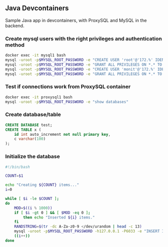 ## Java Devcontainers

Sample Java app in devcontainers, with ProxySQL and MySQL in the backend.

### Create mysql users with the right privileges and authentication method
```bash
docker exec -it mysql1 bash
mysql -uroot -p$MYSQL_ROOT_PASSWORD -e "CREATE USER 'root'@'172.%' IDENTIFIED WITH mysql_native_password BY 't00r'"
mysql -uroot -p$MYSQL_ROOT_PASSWORD -e "GRANT ALL PRIVILEGES ON *.* TO 'root'@'172.%'"
mysql -uroot -p$MYSQL_ROOT_PASSWORD -e "CREATE USER 'monit'@'172.%' IDENTIFIED WITH mysql_native_password BY 'monit0r'"
mysql -uroot -p$MYSQL_ROOT_PASSWORD -e "GRANT ALL PRIVILEGES ON *.* TO 'monit'@'172.%'"
```

### Test if connections work from ProxySQL container
```bash
docker exec -it proxysql1 bash
mysql -uroot -p$MYSQL_ROOT_PASSWORD -e "show databases"
```

### Create database/table
```sql
CREATE DATABASE test;
CREATE TABLE x (
    id int auto_increment not null primary key,
    c varchar(100)
);
```

### Initialize the database
```bash
#!/bin/bash

COUNT=$1

echo "Creating ${COUNT} items..."
i=0

while [ $i -le $COUNT ];
do
	MOD=$((i % 1000))
	if [ $i -gt 0 ] && [ $MOD -eq 0 ];
		then echo "Inserted ${i} items."
	fi
	RANDSTRING=$(tr -dc A-Za-z0-9 </dev/urandom | head -c 13)
	mysql -uroot -p$MYSQL_ROOT_PASSWORD -h127.0.0.1 -P6033 -e "INSERT INTO test.x (c) VALUES ('$RANDSTRING');"
	((i++))
done
```